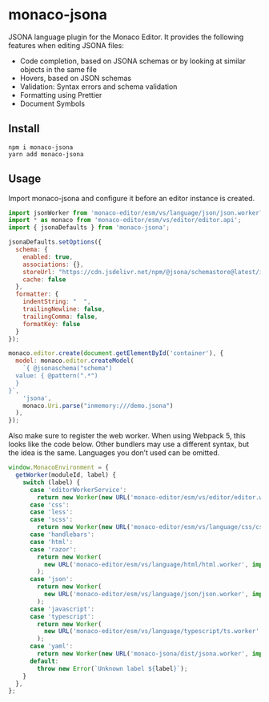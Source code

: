 # monaco-jsona

JSONA language plugin for the Monaco Editor. It provides the following features when editing JSONA files:

- Code completion, based on JSONA schemas or by looking at similar objects in the same file
- Hovers, based on JSON schemas
- Validation: Syntax errors and schema validation
- Formatting using Prettier
- Document Symbols

## Install

```
npm i monaco-jsona
yarn add monaco-jsona
```

## Usage

Import monaco-jsona and configure it before an editor instance is created.

```js
import jsonWorker from 'monaco-editor/esm/vs/language/json/json.worker?worker';
import * as monaco from 'monaco-editor/esm/vs/editor/editor.api';
import { jsonaDefaults } from 'monaco-jsona';

jsonaDefaults.setOptions({
  schema: {
    enabled: true,
    associations: {},
    storeUrl: "https://cdn.jsdelivr.net/npm/@jsona/schemastore@latest/index.json",
    cache: false
  },
  formatter: {
    indentString: "  ",
    trailingNewline: false,
    trailingComma: false,
    formatKey: false
  }
});

monaco.editor.create(document.getElementById('container'), {
  model: monaco.editor.createModel(
    `{ @jsonaschema("schema")
  value: { @pattern(".*")
  }
}`,
    'jsona',
    monaco.Uri.parse("inmemory:///demo.jsona")
  ),
});
```

Also make sure to register the web worker. When using Webpack 5, this looks like the code below. Other bundlers may use a different syntax, but the idea is the same. Languages you don’t used can be omitted.

```js
window.MonacoEnvironment = {
  getWorker(moduleId, label) {
    switch (label) {
      case 'editorWorkerService':
        return new Worker(new URL('monaco-editor/esm/vs/editor/editor.worker', import.meta.url));
      case 'css':
      case 'less':
      case 'scss':
        return new Worker(new URL('monaco-editor/esm/vs/language/css/css.worker', import.meta.url));
      case 'handlebars':
      case 'html':
      case 'razor':
        return new Worker(
          new URL('monaco-editor/esm/vs/language/html/html.worker', import.meta.url),
        );
      case 'json':
        return new Worker(
          new URL('monaco-editor/esm/vs/language/json/json.worker', import.meta.url),
        );
      case 'javascript':
      case 'typescript':
        return new Worker(
          new URL('monaco-editor/esm/vs/language/typescript/ts.worker', import.meta.url),
        );
      case 'yaml':
        return new Worker(new URL('monaco-jsona/dist/jsona.worker', import.meta.url));
      default:
        throw new Error(`Unknown label ${label}`);
    }
  },
};

```